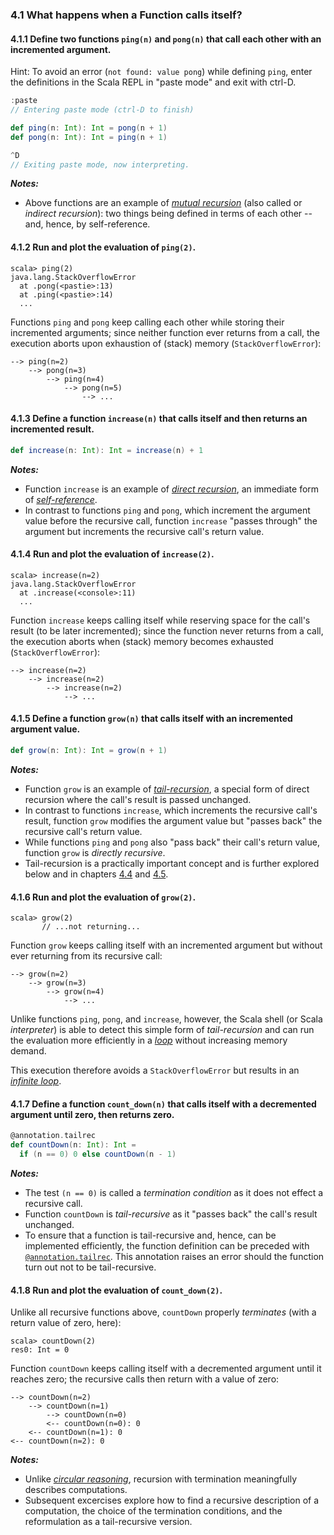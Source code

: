 ### 4.1 What happens when a Function calls itself?

#### 4.1.1 Define two functions `ping(n)` and `pong(n)` that call each other with an incremented argument.

Hint: To avoid an error (`not found: value pong`) while defining `ping`, enter the definitions in the Scala REPL in "paste mode" and exit with ctrl-D.

```scala
:paste
// Entering paste mode (ctrl-D to finish)

def ping(n: Int): Int = pong(n + 1)
def pong(n: Int): Int = ping(n + 1)

^D
// Exiting paste mode, now interpreting.
```

___Notes:___

* Above functions are an example of [_mutual recursion_](https://en.wikipedia.org/wiki/Mutual_recursion) (also called or _indirect recursion_): two things being defined in terms of each other -- and, hence, by self-reference.

#### 4.1.2 Run and plot the evaluation of `ping(2)`.

```
scala> ping(2)
java.lang.StackOverflowError
  at .pong(<pastie>:13)
  at .ping(<pastie>:14)
  ...
```

Functions `ping` and `pong` keep calling each other while storing their incremented arguments; since neither function ever returns from a call, the execution aborts upon exhaustion of (stack) memory (`StackOverflowError`):

```
--> ping(n=2)
    --> pong(n=3)
        --> ping(n=4)
            --> pong(n=5)
                --> ...
```

#### 4.1.3 Define a function `increase(n)` that calls itself and then returns an incremented result.

```scala
def increase(n: Int): Int = increase(n) + 1
```

___Notes:___

* Function `increase` is an example of [_direct recursion_](https://en.wikipedia.org/wiki/Recursion), an immediate form of [_self-reference_](https://en.wikipedia.org/wiki/Self-reference).
* In contrast to functions `ping` and `pong`, which increment the argument value before the recursive call, function `increase` "passes through" the argument but increments the recursive call's return value.

#### 4.1.4 Run and plot the evaluation of `increase(2)`.

```
scala> increase(n=2)
java.lang.StackOverflowError
  at .increase(<console>:11)
  ...
```

Function `increase` keeps calling itself while reserving space for the call's result (to be later incremented); since the function never returns from a call, the execution aborts when (stack) memory becomes exhausted (`StackOverflowError`):

```
--> increase(n=2)
    --> increase(n=2)
        --> increase(n=2)
            --> ...
```

#### 4.1.5 Define a function `grow(n)` that calls itself with an incremented argument value.

```scala
def grow(n: Int): Int = grow(n + 1)
```

___Notes:___

* Function `grow` is an example of [_tail-recursion_](https://en.wikipedia.org/wiki/Tail_recursion), a special form of direct recursion where the call's result is passed unchanged.
* In contrast to functions `increase`, which increments the recursive call's result, function `grow` modifies the argument value but "passes back" the recursive call's return value.
* While functions `ping` and `pong` also "pass back" their call's return value, function `grow` is _directly recursive_.
* Tail-recursion is a practically important concept and is further explored below and in chapters [4.4](ch4_4_recursive_add.md) and [4.5](ch4_5_recursive_multiply.md).

#### 4.1.6 Run and plot the evaluation of `grow(2)`.

```
scala> grow(2)
       // ...not returning...
```

Function `grow` keeps calling itself with an incremented argument but without ever returning from its recursive call:

```
--> grow(n=2)
    --> grow(n=3)
        --> grow(n=4)
            --> ...
```

Unlike functions `ping`, `pong`, and `increase`, however, the Scala shell (or Scala _interpreter_) is able to detect this simple form of _tail-recursion_ and can run the evaluation more efficiently in a [_loop_](https://en.wikipedia.org/wiki/Loop_(computing)) without increasing memory demand.

This execution therefore avoids a `StackOverflowError` but results in an [_infinite loop_](https://en.wikipedia.org/wiki/Loop_(computing)#Infinite_loops).

#### 4.1.7 Define a function `count_down(n)` that calls itself with a decremented argument until zero, then returns zero.

```scala
@annotation.tailrec
def countDown(n: Int): Int =
  if (n == 0) 0 else countDown(n - 1)
```

___Notes:___

* The test `(n == 0)` is called a _termination condition_ as it does not effect a recursive call.
* Function `countDown` is _tail-recursive_ as it "passes back" the call's result unchanged.
* To ensure that a function is tail-recursive and, hence, can be implemented efficiently, the function definition can be preceded with [`@annotation.tailrec`](<https://www.scala-lang.org/api/current/scala/annotation/tailrec.html>). This annotation raises an error should the function turn out not to be tail-recursive.

#### 4.1.8 Run and plot the evaluation of `count_down(2)`.

Unlike all recursive functions above, `countDown` properly _terminates_ (with a return value of zero, here):

```
scala> countDown(2)
res0: Int = 0
```

Function `countDown` keeps calling itself with a decremented argument until it reaches zero; the recursive calls then return with a value of zero:

```
--> countDown(n=2)
    --> countDown(n=1)
        --> countDown(n=0)
        <-- countDown(n=0): 0
    <-- countDown(n=1): 0
<-- countDown(n=2): 0
```

___Notes:___

* Unlike [_circular reasoning_](https://en.wikipedia.org/wiki/Circular_reasoning), recursion with termination meaningfully describes computations.
* Subsequent excercises explore how to find a recursive description of a computation, the choice of the termination conditions, and the reformulation as a tail-recursive version.

